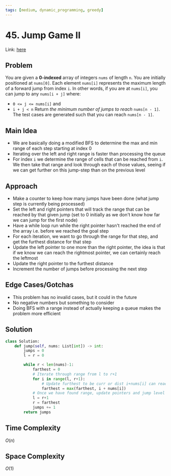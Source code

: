 ```yaml
---
tags: [medium, dynamic_programming, greedy]
---
```

# 45. Jump Game II
Link: [here](https://leetcode.com/problems/jump-game-ii/description/)
## Problem
You are given a **0-indexed** array of integers `nums` of length `n`. You are initially positioned at `nums[0]`.
Each element `nums[i]` represents the maximum length of a forward jump from index `i`. In other words, if you are at `nums[i]`, you can jump to any `nums[i + j]` where:
- `0 <= j <= nums[i]` and
- `i + j < n`
Return _the minimum number of jumps to reach_ `nums[n - 1]`. The test cases are generated such that you can reach `nums[n - 1]`.
## Main Idea
- We are basically doing a modified BFS to determine the max and min range of each step starting at index 0
- Iterating over the left and right range is faster than processing the queue 
- For index `i` we determine the range of cells that can be reached from `i`. We then take that range and look through each of those values, seeing if we can get further on this jump-step than on the previous level
## Approach
- Make a counter to keep how many jumps have been done (what jump step is currently being processed)
- Set the left and right pointers that will track the range that can be reached by that given jump (set to 0 initially as we don't know how far we can jump for the first node)
- Have a while loop run while the right pointer hasn't reached the end of the array i.e. before we reached the goal step
- For each iteration, we want to go through the range for that step, and get the furthest distance for that step
- Update the left pointer to one more than the right pointer, the idea is that if we know we can reach the rightmost pointer, we can certainly reach the leftmost
- Update the right pointer to the furthest distance
- Increment the number of jumps before processing the next step
## Edge Cases/Gotchas 
- This problem has no invalid cases, but it could in the future
- No negative numbers but something to consider
- Doing BFS with a range instead of actually keeping a queue makes the problem more efficient 
## Solution
```python 
class Solution:
    def jump(self, nums: List[int]) -> int:
        jumps = 0
        l = r = 0

        while r < len(nums)-1:
            farthest = 0
            # Iterate through range from l to r+1
            for i in range(l, r+1):
                # Update furthest to be curr or dist i+nums[i] can reach
                farthest = max(farthest, i + nums[i])
            # Once we have found range, update pointers and jump level
            l = r+1
            r = farthest
            jumps += 1
        return jumps
```
## Time Complexity
$O(n)$
## Space Complexity
$O(1)$
